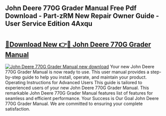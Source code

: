 ## John Deere 770G Grader Manual Free Pdf Download - Part-zRM New Repair Owner Guide - User Service Edition 4Axqu

# <h2><a href="http://bc92408.oget.top/?id=John+Deere+770G+Grader+Manual">🔗Download New 👉🔴 John Deere 770G Grader Manual</a></h2>

[![John Deere 770G Grader Manual new download](https://i.imgur.com/5g1atiW.png)](http://bc92408.oget.top/?id=John+Deere+770G+Grader+Manual)
Your new John Deere 770G Grader Manual is now ready to use. This user manual provides a step-by-step guide to help you install, operate, and maintain your product. Operating Instructions for Advanced Users This guide is tailored to experienced users of your new John Deere 770G Grader Manual. This remarkable John Deere 770G Grader Manual features list of features for seamless and efficient performance. Your Success is Our Goal John Deere 770G Grader Manual. We are committed to ensuring your complete satisfaction.
